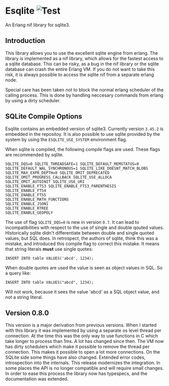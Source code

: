 Esqlite ![Test](https://github.com/mmzeeman/esqlite/workflows/Test/badge.svg)
=======

An Erlang nif library for sqlite3.

Introduction
------------

This library allows you to use the excellent sqlite engine from
erlang. The library is implemented as a nif library, which allows for
the fastest access to a sqlite database. This can be risky, as a bug
in the nif library or the sqlite database can crash the entire Erlang
VM. If you do not want to take this risk, it is always possible to
access the sqlite nif from a separate erlang node.

Special care has been taken not to block the normal erlang scheduler
of the calling process. This is done by handling neccesary commands
from erlang by using a dirty scheduler.

SQLite Compile Options
----------------------

Esqlite contains an embedded version of sqlite3. Currently version
`3.45.2` is embedded in the repositoy. It is also possible to use 
sqlite provided by the system by using the `ESQLITE_USE_SYSTEM` 
environment flag. 

When sqlite is compiled, the following compile flags are used. These
flags are recommended by sqlite.

```
SQLITE_DQS=0 SQLITE_THREADSAFE=1 SQLITE_DEFAULT_MEMSTATUS=0
SQLITE_DEFAULT_WAL_SYNCHRONOUS=1 SQLITE_LIKE_DOESNT_MATCH_BLOBS
SQLITE_MAX_EXPR_DEPTH=0 SQLITE_OMIT_DEPRECATED
SQLITE_OMIT_PROGRESS_CALLBACK SQLITE_USE_ALLOCA
SQLITE_OMIT_AUTOINIT SQLITE_USE_URI
SQLITE_ENABLE_FTS3 SQLITE_ENABLE_FTS3_PARENTHESIS
SQLITE_ENABLE_FTS4
SQLITE_ENABLE_FTS5
SQLITE_ENABLE_MATH_FUNCTIONS
SQLITE_ENABLE_JSON1
SQLITE_ENABLE_RTREE
SQLITE_ENABLE_GEOPOLY
```

The use of flag `SQLITE_DQS=0` is new in version `0.7`. It can lead
to incompatibilities with respect to the use of single and double 
qouted values. Historically sqlite didn't differentiate between double
and single quoted values, but SQL does. In retrospect, the authors of 
sqlite, think this was a mistake, and introduced this compile flag 
to correct this mistake. It means that string literals **must** use 
single quotes:

```
INSERT INTO table VALUES('abcd', 1234);
```

When double quotes are used the value is seen as object values in 
SQL. So a query like:

```
INSERT INTO table VALUES("abcd", 1234);
```

Will not work, because it sees the value 'abcd' as a SQL object
value, and not a string literal.

Version 0.8.0
-------------

This version is a major derivation from previous versions. When 
I started with this library it was implemented by using a separate
os level thread per connection. At the time this was the only way
to use functions in C which take longer to process than 1ms. 
A lot has changed since then. The VM now has dirty schedulers 
which make it possible to remove the thread per connection.
This makes it possible to open a lot more connections. On the
SQLite side some things have also changed. Extended error codes,
introspection into the internals. This release modernizes the
integration. In some places the API is no longer compatible and
will require small changes. In order to ease this process the 
library now has typespecs, and the documentation was extended.


